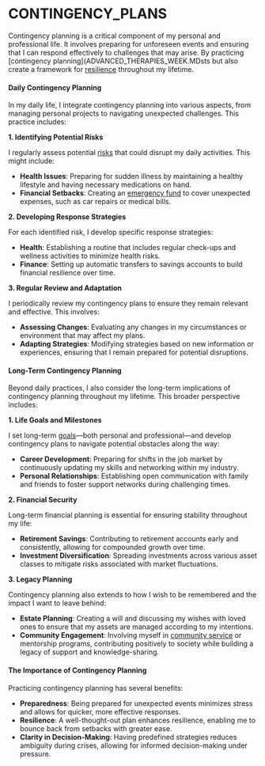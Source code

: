 # CONTINGENCY\_PLANS

Contingency planning is a critical component of my personal and professional life. It involves preparing for unforeseen events and ensuring that I can respond effectively to challenges that may arise. By practicing [contingency planning](ADVANCED_THERAPIES_WEEK.MDsts but also create a framework for [resilience](broken-reference) throughout my lifetime.

#### Daily Contingency Planning

In my daily life, I integrate contingency planning into various aspects, from managing personal projects to navigating unexpected challenges. This practice includes:

**1. Identifying Potential Risks**

I regularly assess potential [risks](broken-reference) that could disrupt my daily activities. This might include:

* **Health Issues**: Preparing for sudden illness by maintaining a healthy lifestyle and having necessary medications on hand.
* **Financial Setbacks**: Creating an [emergency fund](nuclear_power.md) to cover unexpected expenses, such as car repairs or medical bills.

**2. Developing Response Strategies**

For each identified risk, I develop specific response strategies:

* **Health**: Establishing a routine that includes regular check-ups and wellness activities to minimize health risks.
* **Finance**: Setting up automatic transfers to savings accounts to build financial resilience over time.

**3. Regular Review and Adaptation**

I periodically review my contingency plans to ensure they remain relevant and effective. This involves:

* **Assessing Changes**: Evaluating any changes in my circumstances or environment that may affect my plans.
* **Adapting Strategies**: Modifying strategies based on new information or experiences, ensuring that I remain prepared for potential disruptions.

#### Long-Term Contingency Planning

Beyond daily practices, I also consider the long-term implications of contingency planning throughout my lifetime. This broader perspective includes:

**1. Life Goals and Milestones**

I set long-term [goals](broken-reference)—both personal and professional—and develop contingency plans to navigate potential obstacles along the way:

* **Career Development**: Preparing for shifts in the job market by continuously updating my skills and networking within my industry.
* **Personal Relationships**: Establishing open communication with family and friends to foster support networks during challenging times.

**2. Financial Security**

Long-term financial planning is essential for ensuring stability throughout my life:

* **Retirement Savings**: Contributing to retirement accounts early and consistently, allowing for compounded growth over time.
* **Investment Diversification**: Spreading investments across various asset classes to mitigate risks associated with market fluctuations.

**3. Legacy Planning**

Contingency planning also extends to how I wish to be remembered and the impact I want to leave behind:

* **Estate Planning**: Creating a will and discussing my wishes with loved ones to ensure that my assets are managed according to my intentions.
* **Community Engagement**: Involving myself in [community service](../../../LITERARY_PRODUCTS/JOES_NOTES/CRYPTO/TOKENIZATION.MD) or mentorship programs, contributing positively to society while building a legacy of support and knowledge-sharing.

#### The Importance of Contingency Planning

Practicing contingency planning has several benefits:

* **Preparedness**: Being prepared for unexpected events minimizes stress and allows for quicker, more effective responses.
* **Resilience**: A well-thought-out plan enhances resilience, enabling me to bounce back from setbacks with greater ease.
* **Clarity in Decision-Making**: Having predefined strategies reduces ambiguity during crises, allowing for informed decision-making under pressure.
